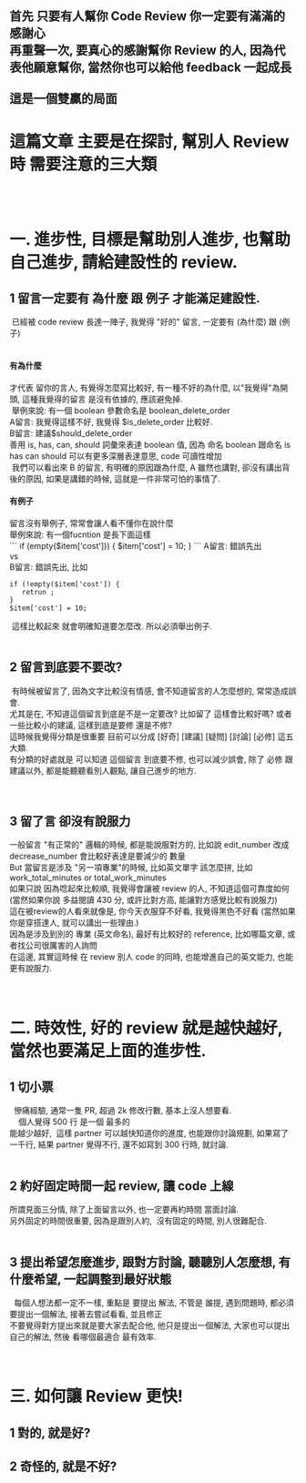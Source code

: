 <h2>首先 只要有人幫你 Code Review 你一定要有滿滿的感謝心 <br />   
再重聲一次, 要真心的感謝幫你 Review 的人, 因為代表他願意幫你, 當然你也可以給他 feedback 一起成長<br /><br />
這是一個雙贏的局面
</h2>
<h1>這篇文章 主要是在探討, 幫別人 Review 時 需要注意的三大類</h1>
<br /> <br /> 

<h1>一. 進步性, 目標是幫助別人進步, 也幫助自己進步, 請給建設性的 review.</h1>
<h2>1 留言一定要有 為什麼 跟 例子 才能滿足建設性.</h2>
  已經被 code review 長達一陣子, 我覺得 "好的" 留言, 一定要有 (為什麼) 跟 (例子) <br />   
  <h4>有為什麼</h4> 
  才代表 留你的言人, 有覺得怎麼寫比較好, 有一種不好的為什麼, 以"我覺得"為開頭, 這種我覺得的留言 是沒有依據的, 應該避免掉.<br />
  舉例來說: 有一個 boolean 參數命名是 boolean_delete_order <br />
  A留言: 我覺得這樣不好, 我覺得 $is_delete_order 比較好. <br />
  B留言: 建議$should_delete_order <br />
  善用 is, has, can, should 詞彙來表達 boolean 值, 因為 命名 boolean 跟命名 is has can should 可以有更多深層表達意思, code 可讀性增加 <br />
  我們可以看出來 B 的留言, 有明確的原因跟為什麼, A 雖然也講對, 卻沒有講出背後的原因, 如果是講錯的時候, 這就是一件非常可怕的事情了. <br />
  
  <h4>有例子</h4>
  留言沒有舉例子, 常常會讓人看不懂你在說什麼<br />
  舉例來說: 有一個fucntion 是長下面這樣<br />   
  ```
  if (empty($item['cost'])) {
      $item['cost'] = 10;
  }
  ```
  A留言: 錯誤先出 <br />
  vs <br />
  B留言: 錯誤先出, 比如 <br />   
  
  ```
  if (!empty($item['cost']) {
     retrun ;
  }
  $item['cost'] = 10;
  ```   
  
  這樣比較起來 就會明確知道要怎麼改. 所以必須舉出例子.<br /><br /> 

<h2>2 留言到底要不要改?</h2>
  有時候被留言了, 因為文字比較沒有情感, 會不知道留言的人怎麼想的, 常常造成誤會. <br />
尤其是在, 不知道這個留言到底是不是一定要改? 比如留了 這樣會比較好嗎? 或者一些比較小的建議, 這樣到底是要修 還是不修?<br />
這時候我覺得分類是很重要 目前可以分成 [好奇] [建議] [疑問] [討論] [必修] 這五大類. <br />  
有分類的好處就是 可以知道 這個留言 到底要不修, 也可以減少誤會, 除了 必修 跟 建議以外, 都是能聽聽看別人觀點, 讓自己進步的地方.<br /> <br />
  
<h2>3 留了言 卻沒有說服力</h2>
一般留言 "有正常的" 邏輯的時候, 都是能說服對方的, 比如說 edit_number 改成 decrease_number 會比較好表達是要減少的 數量 <br />   
But 當留言是涉及 "另一項專業"的時候, 比如英文單字 該怎麼拼, 比如 work_total_minutes or total_work_minutes <br />         
如果只說 因為唸起來比較順, 我覺得會讓被 review 的人, 不知道這個可靠度如何(當然如果你說 多益閱讀 430 分, 或許比對方高, 能讓對方感覺比較有說服力) <br />  
這在被review的人看來就像是, 你今天衣服穿不好看, 我覺得黑色不好看 (當然如果你是穿搭達人, 就可以講出一些理由.)<br />
因為是涉及到別的 專業 (英文命名), 最好有比較好的 reference, 比如哪篇文章, 或者找公司很厲害的人詢問<br /> 
在這邊, 其實這時候 在 review 別人 code 的同時, 也能增進自己的英文能力, 也能更有說服力. <br /> <br /> <br /> 

<h1>二. 時效性, 好的 review 就是越快越好, 當然也要滿足上面的進步性.</h1>
<h2>1 切小票</h2>    
慘痛經驗, 通常一隻 PR, 超過 2k 修改行數, 基本上沒人想要看. <br />     
個人覺得 500 行 是一個 最多的 <br />
能越少越好,  這樣 partner 可以越快知道你的進度, 也能跟你討論規劃, 如果寫了一千行, 結果 partner 覺得不行, 還不如寫到 300 行時, 就討論. <br /> <br />
<h2>2 約好固定時間一起 review, 讓 code 上線</h2>   
所謂見面三分情, 除了上面留言以外, 也一定要再約時間 當面討論.  <br />
另外固定的時間很重要, 因為是跟別人約,  沒有固定的時間, 別人很難配合. <br /><br />

<h2>3 提出希望怎麼進步, 跟對方討論, 聽聽別人怎麼想, 有什麼希望, 一起調整到最好狀態</h2>     
每個人想法都一定不一樣, 重點是 要提出 解法, 不管是 誰提, 遇到問題時, 都必須要提出一個解法, 接著去嘗試看看, 並且修正<br />   
不要覺得對方提出來就是要大家去配合他, 他只是提出一個解法, 大家也可以提出自己的解法, 然後 看哪個最適合 最有效率. <br /><br /><br />

<h1>三. 如何讓 Review 更快!</h1>
<h2>1 對的, 就是好?</h2>

<h2>2 奇怪的, 就是不好?</h2>
